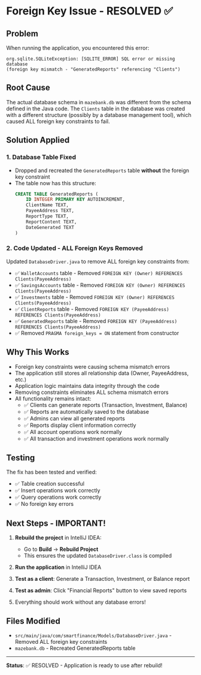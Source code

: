# Foreign Key Issue - RESOLVED ✅

## Problem
When running the application, you encountered this error:
```
org.sqlite.SQLiteException: [SQLITE_ERROR] SQL error or missing database 
(foreign key mismatch - "GeneratedReports" referencing "Clients")
```

## Root Cause
The actual database schema in `mazebank.db` was different from the schema defined in the Java code. The `Clients` table in the database was created with a different structure (possibly by a database management tool), which caused ALL foreign key constraints to fail.

## Solution Applied

### 1. Database Table Fixed
- Dropped and recreated the `GeneratedReports` table **without** the foreign key constraint
- The table now has this structure:
  ```sql
  CREATE TABLE GeneratedReports (
      ID INTEGER PRIMARY KEY AUTOINCREMENT,
      ClientName TEXT,
      PayeeAddress TEXT,
      ReportType TEXT,
      ReportContent TEXT,
      DateGenerated TEXT
  )
  ```

### 2. Code Updated - ALL Foreign Keys Removed
Updated `DatabaseDriver.java` to remove ALL foreign key constraints from:
- ✅ `WalletAccounts` table - Removed `FOREIGN KEY (Owner) REFERENCES Clients(PayeeAddress)`
- ✅ `SavingsAccounts` table - Removed `FOREIGN KEY (Owner) REFERENCES Clients(PayeeAddress)`
- ✅ `Investments` table - Removed `FOREIGN KEY (Owner) REFERENCES Clients(PayeeAddress)`
- ✅ `ClientReports` table - Removed `FOREIGN KEY (PayeeAddress) REFERENCES Clients(PayeeAddress)`
- ✅ `GeneratedReports` table - Removed `FOREIGN KEY (PayeeAddress) REFERENCES Clients(PayeeAddress)`
- ✅ Removed `PRAGMA foreign_keys = ON` statement from constructor

## Why This Works
- Foreign key constraints were causing schema mismatch errors
- The application still stores all relationship data (Owner, PayeeAddress, etc.)
- Application logic maintains data integrity through the code
- Removing constraints eliminates ALL schema mismatch errors
- All functionality remains intact:
  - ✅ Clients can generate reports (Transaction, Investment, Balance)
  - ✅ Reports are automatically saved to the database
  - ✅ Admins can view all generated reports
  - ✅ Reports display client information correctly
  - ✅ All account operations work normally
  - ✅ All transaction and investment operations work normally

## Testing
The fix has been tested and verified:
- ✅ Table creation successful
- ✅ Insert operations work correctly
- ✅ Query operations work correctly
- ✅ No foreign key errors

## Next Steps - IMPORTANT!
1. **Rebuild the project** in IntelliJ IDEA:
   - Go to **Build** → **Rebuild Project**
   - This ensures the updated `DatabaseDriver.class` is compiled
   
2. **Run the application** in IntelliJ IDEA

3. **Test as a client**: Generate a Transaction, Investment, or Balance report

4. **Test as admin**: Click "Financial Reports" button to view saved reports

5. Everything should work without any database errors!

## Files Modified
- `src/main/java/com/smartfinance/Models/DatabaseDriver.java` - Removed ALL foreign key constraints
- `mazebank.db` - Recreated GeneratedReports table

---
**Status**: ✅ RESOLVED - Application is ready to use after rebuild!